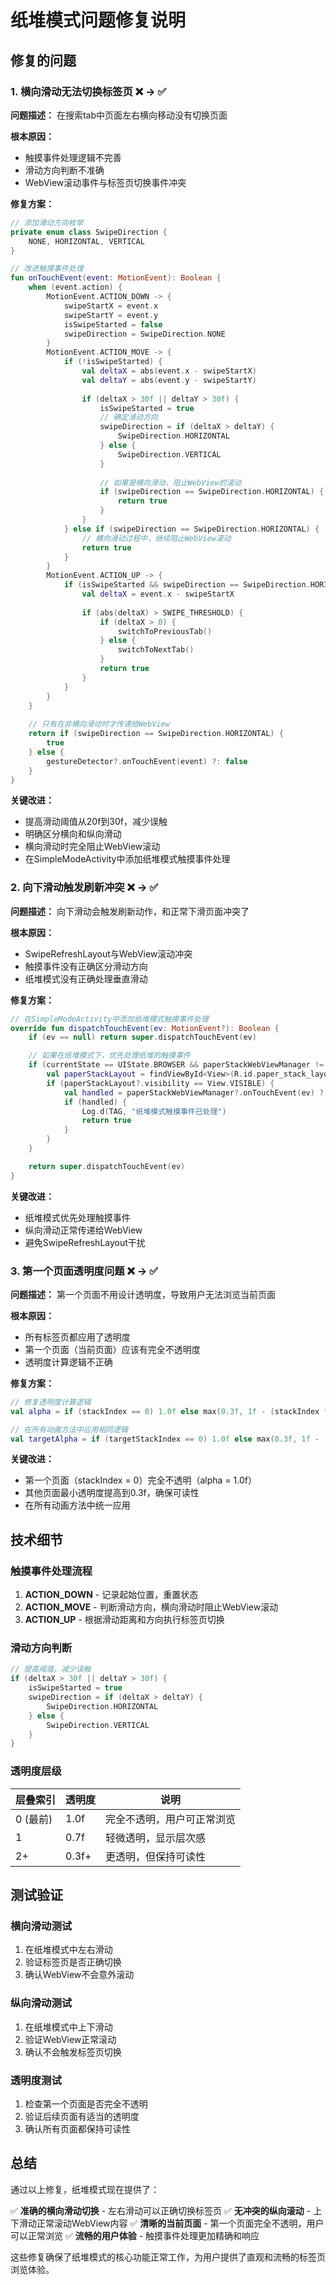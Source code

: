 # 纸堆模式问题修复说明

## 修复的问题

### 1. 横向滑动无法切换标签页 ❌ → ✅

**问题描述：** 在搜索tab中页面左右横向移动没有切换页面

**根本原因：** 
- 触摸事件处理逻辑不完善
- 滑动方向判断不准确
- WebView滚动事件与标签页切换事件冲突

**修复方案：**
```kotlin
// 添加滑动方向枚举
private enum class SwipeDirection {
    NONE, HORIZONTAL, VERTICAL
}

// 改进触摸事件处理
fun onTouchEvent(event: MotionEvent): Boolean {
    when (event.action) {
        MotionEvent.ACTION_DOWN -> {
            swipeStartX = event.x
            swipeStartY = event.y
            isSwipeStarted = false
            swipeDirection = SwipeDirection.NONE
        }
        MotionEvent.ACTION_MOVE -> {
            if (!isSwipeStarted) {
                val deltaX = abs(event.x - swipeStartX)
                val deltaY = abs(event.y - swipeStartY)
                
                if (deltaX > 30f || deltaY > 30f) {
                    isSwipeStarted = true
                    // 确定滑动方向
                    swipeDirection = if (deltaX > deltaY) {
                        SwipeDirection.HORIZONTAL
                    } else {
                        SwipeDirection.VERTICAL
                    }
                    
                    // 如果是横向滑动，阻止WebView的滚动
                    if (swipeDirection == SwipeDirection.HORIZONTAL) {
                        return true
                    }
                }
            } else if (swipeDirection == SwipeDirection.HORIZONTAL) {
                // 横向滑动过程中，继续阻止WebView滚动
                return true
            }
        }
        MotionEvent.ACTION_UP -> {
            if (isSwipeStarted && swipeDirection == SwipeDirection.HORIZONTAL) {
                val deltaX = event.x - swipeStartX
                
                if (abs(deltaX) > SWIPE_THRESHOLD) {
                    if (deltaX > 0) {
                        switchToPreviousTab()
                    } else {
                        switchToNextTab()
                    }
                    return true
                }
            }
        }
    }
    
    // 只有在非横向滑动时才传递给WebView
    return if (swipeDirection == SwipeDirection.HORIZONTAL) {
        true
    } else {
        gestureDetector?.onTouchEvent(event) ?: false
    }
}
```

**关键改进：**
- 提高滑动阈值从20f到30f，减少误触
- 明确区分横向和纵向滑动
- 横向滑动时完全阻止WebView滚动
- 在SimpleModeActivity中添加纸堆模式触摸事件处理

### 2. 向下滑动触发刷新冲突 ❌ → ✅

**问题描述：** 向下滑动会触发刷新动作，和正常下滑页面冲突了

**根本原因：**
- SwipeRefreshLayout与WebView滚动冲突
- 触摸事件没有正确区分滑动方向
- 纸堆模式没有正确处理垂直滑动

**修复方案：**
```kotlin
// 在SimpleModeActivity中添加纸堆模式触摸事件处理
override fun dispatchTouchEvent(ev: MotionEvent?): Boolean {
    if (ev == null) return super.dispatchTouchEvent(ev)

    // 如果在纸堆模式下，优先处理纸堆的触摸事件
    if (currentState == UIState.BROWSER && paperStackWebViewManager != null) {
        val paperStackLayout = findViewById<View>(R.id.paper_stack_layout)
        if (paperStackLayout?.visibility == View.VISIBLE) {
            val handled = paperStackWebViewManager?.onTouchEvent(ev) ?: false
            if (handled) {
                Log.d(TAG, "纸堆模式触摸事件已处理")
                return true
            }
        }
    }

    return super.dispatchTouchEvent(ev)
}
```

**关键改进：**
- 纸堆模式优先处理触摸事件
- 纵向滑动正常传递给WebView
- 避免SwipeRefreshLayout干扰

### 3. 第一个页面透明度问题 ❌ → ✅

**问题描述：** 第一个页面不用设计透明度，导致用户无法浏览当前页面

**根本原因：**
- 所有标签页都应用了透明度
- 第一个页面（当前页面）应该有完全不透明度
- 透明度计算逻辑不正确

**修复方案：**
```kotlin
// 修复透明度计算逻辑
val alpha = if (stackIndex == 0) 1.0f else max(0.3f, 1f - (stackIndex * TAB_ALPHA_FACTOR))

// 在所有动画方法中应用相同逻辑
val targetAlpha = if (targetStackIndex == 0) 1.0f else max(0.3f, 1f - (targetStackIndex * TAB_ALPHA_FACTOR))
```

**关键改进：**
- 第一个页面（stackIndex = 0）完全不透明（alpha = 1.0f）
- 其他页面最小透明度提高到0.3f，确保可读性
- 在所有动画方法中统一应用

## 技术细节

### 触摸事件处理流程

1. **ACTION_DOWN** - 记录起始位置，重置状态
2. **ACTION_MOVE** - 判断滑动方向，横向滑动时阻止WebView滚动
3. **ACTION_UP** - 根据滑动距离和方向执行标签页切换

### 滑动方向判断

```kotlin
// 提高阈值，减少误触
if (deltaX > 30f || deltaY > 30f) {
    isSwipeStarted = true
    swipeDirection = if (deltaX > deltaY) {
        SwipeDirection.HORIZONTAL
    } else {
        SwipeDirection.VERTICAL
    }
}
```

### 透明度层级

| 层叠索引 | 透明度 | 说明 |
|---------|--------|------|
| 0 (最前) | 1.0f | 完全不透明，用户可正常浏览 |
| 1 | 0.7f | 轻微透明，显示层次感 |
| 2+ | 0.3f+ | 更透明，但保持可读性 |

## 测试验证

### 横向滑动测试
1. 在纸堆模式中左右滑动
2. 验证标签页是否正确切换
3. 确认WebView不会意外滚动

### 纵向滑动测试
1. 在纸堆模式中上下滑动
2. 验证WebView正常滚动
3. 确认不会触发标签页切换

### 透明度测试
1. 检查第一个页面是否完全不透明
2. 验证后续页面有适当的透明度
3. 确认所有页面都保持可读性

## 总结

通过以上修复，纸堆模式现在提供了：

✅ **准确的横向滑动切换** - 左右滑动可以正确切换标签页
✅ **无冲突的纵向滚动** - 上下滑动正常滚动WebView内容
✅ **清晰的当前页面** - 第一个页面完全不透明，用户可以正常浏览
✅ **流畅的用户体验** - 触摸事件处理更加精确和响应

这些修复确保了纸堆模式的核心功能正常工作，为用户提供了直观和流畅的标签页浏览体验。

